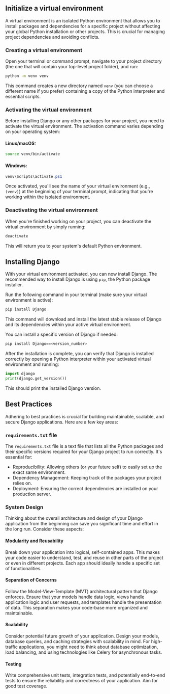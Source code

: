 ## Initialize a virtual environment

A virtual environment is an isolated Python environment that allows you to install packages and dependencies for a specific project without affecting your global Python installation or other projects. This is crucial for managing project dependencies and avoiding conflicts.

### Creating a virtual environment

Open your terminal or command prompt, navigate to your project directory (the one that will contain your top-level project folder), and run:

```sh
python -m venv venv
```

This command creates a new directory named `venv` (you can choose a different name if you prefer) containing a copy of the Python interpreter and essential scripts.

### Activating the virtual environment

Before installing Django or any other packages for your project, you need to activate the virtual environment. The activation command varies depending on your operating system:
#### Linux/macOS:
```sh
source venv/bin/activate
```
#### Windows:
```powershell
venv\Scripts\activate.ps1
```

Once activated, you'll see the name of your virtual environment (e.g., `(venv)`) at the beginning of your terminal prompt, indicating that you're working within the isolated environment.

### Deactivating the virtual environment

When you're finished working on your project, you can deactivate the virtual environment by simply running:

```sh
deactivate
```

This will return you to your system's default Python environment.


## Installing Django

With your virtual environment activated, you can now install Django. The recommended way to install Django is using `pip`, the Python package installer.

Run the following command in your terminal (make sure your virtual environment is active):
```sh
pip install Django
```

This command will download and install the latest stable release of Django and its dependencies within your active virtual environment.

You can install a specific version of Django if needed:
```sh
pip install Django==<version_number>
```

After the installation is complete, you can verify that Django is installed correctly by opening a Python interpreter within your activated virtual environment and running:

```python
import django
print(django.get_version())
```

This should print the installed Django version.

## Best Practices

Adhering to best practices is crucial for building maintainable, scalable, and secure Django applications. Here are a few key areas:

### `requirements.txt` file

The `requirements.txt` file is a text file that lists all the Python packages and their specific versions required for your Django project to run correctly. It's essential for:

- Reproducibility: Allowing others (or your future self) to easily set up the exact same environment.
- Dependency Management: Keeping track of the packages your project relies on.
- Deployment: Ensuring the correct dependencies are installed on your production server.

### System Design

Thinking about the overall architecture and design of your Django application from the beginning can save you significant time and effort in the long run. Consider these aspects:
#### Modularity and Reusability
Break down your application into logical, self-contained apps. This makes your code easier to understand, test, and reuse in other parts of the project or even in different projects. Each app should ideally handle a specific set of functionalities.
#### Separation of Concerns
Follow the Model-View-Template (MVT) architectural pattern that Django enforces. Ensure that your models handle data logic, views handle application logic and user requests, and templates handle the presentation of data. This separation makes your code-base more organized and maintainable.
#### Scalability
Consider potential future growth of your application. Design your models, database queries, and caching strategies with scalability in mind. For high-traffic applications, you might need to think about database optimization, load balancing, and using technologies like Celery for asynchronous tasks.
#### Testing
Write comprehensive unit tests, integration tests, and potentially end-to-end tests to ensure the reliability and correctness of your application. Aim for good test coverage.